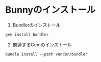 # Bunnyのインストール

1. Bundlerのインストール
```
gem install bundler
```
2. 関連するGemのインストール
```
bundle install --path vendor/bundler
```